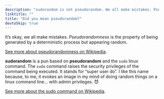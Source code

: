```yaml
---
description: "sudorandom is not pseudorandom. We all make mistakes. Pseudorandomness is the property of being generated by a deterministic process but appearing random."
linktitle: ""
title: "Did you mean pseudorandom?"
devtoSkip: true
---
```


It’s okay, we all make mistakes. *Pseudorandomness* is the property of being generated by a deterministic process but appearing random.

[See more about pseudorandomness on Wikipedia](https://en.wikipedia.org/wiki/Pseudorandomness).

**sudorandom** is a pun based on **pseudorandom** and the `sudo` linux command. The `sudo` command raises the security privileges of the command being executed. It stands for “super user do”. I like this name because, to me, it evokes an image in my mind of doing random things on a linux command line... with admin privileges. 😈

[See more about the sudo command on Wikipedia](https://en.wikipedia.org/wiki/Sudo).
